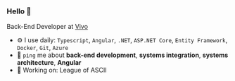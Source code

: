### Hello 👋

Back-End Developer at [Vivo](https://vivo.com.br/para-voce)

- ⚙️ I use daily: `Typescript`, `Angular`, `.NET`, `ASP.NET Core`, `Entity Framework`, `Docker`, `Git`, `Azure`
- 💬 `ping` me about **back-end development**, **systems integration**, **systems architecture**, **Angular**
- 🧙 Working on: League of ASCII
